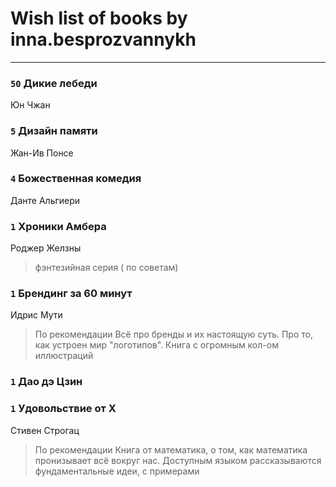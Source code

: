 # Wish list of books by inna.besprozvannykh
---

### `50` Дикие лебеди
Юн Чжан

### `5` Дизайн памяти
Жан-Ив Понсе

### `4` Божественная комедия
Данте Альгиери

### `1` Хроники Амбера
Роджер Желзны
> фэнтезийная серия ( по советам)

### `1` Брендинг за 60 минут
Идрис Мути
> По рекомендации
> Всё про бренды и их настоящую суть. Про то, как устроен мир "логотипов". Книга с огромным кол-ом иллюстраций

### `1` Дао дэ Цзин

### `1` Удовольствие от Х
Стивен Строгац
> По рекомендации
> Книга от математика, о том, как математика пронизывает всё вокруг нас. Доступным языком рассказываются фундаментальные идеи, с примерами

